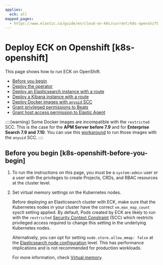 ```yaml
---
applies:
  eck: all
mapped_pages:
  - https://www.elastic.co/guide/en/cloud-on-k8s/current/k8s-openshift.html
---
```


# Deploy ECK on Openshift [k8s-openshift]

This page shows how to run ECK on OpenShift.

* [Before you begin](#k8s-openshift-before-you-begin)
* [Deploy the operator](k8s-openshift-deploy-operator.md)
* [Deploy an Elasticsearch instance with a route](k8s-openshift-deploy-elasticsearch.md)
* [Deploy a Kibana instance with a route](k8s-openshift-deploy-kibana.md)
* [Deploy Docker images with `anyuid` SCC](k8s-openshift-anyuid-workaround.md)
* [Grant privileged permissions to Beats](k8s-openshift-beats.md)
* [Grant host access permission to Elastic Agent](k8s-openshift-agent.md)

::::{warning} 
Some Docker images are incompatible with the `restricted` SCC. This is the case for the **APM Server before 7.9** and for **Enterprise Search 7.9 and 7.10**. You can use this [workaround](k8s-openshift-anyuid-workaround.md) to run those images with the `anyuid` SCC.
::::



## Before you begin [k8s-openshift-before-you-begin] 

1. To run the instructions on this page, you must be a `system:admin` user or a user with the privileges to create Projects, CRDs, and RBAC resources at the cluster level.
2. Set virtual memory settings on the Kubernetes nodes.

    Before deploying an Elasticsearch cluster with ECK, make sure that the Kubernetes nodes in your cluster have the correct `vm.max_map_count` sysctl setting applied. By default, Pods created by ECK are likely to run with the `restricted` [Security Context Constraint](https://docs.openshift.com/container-platform/4.12/authentication/managing-security-context-constraints.md) (SCC) which restricts privileged access required to change this setting in the underlying Kubernetes nodes.

    Alternatively, you can opt for setting `node.store.allow_mmap: false` at the [Elasticsearch node configuration](node-configuration.md) level. This has performance implications and is not recommended for production workloads.

    For more information, check [Virtual memory](virtual-memory.md).








